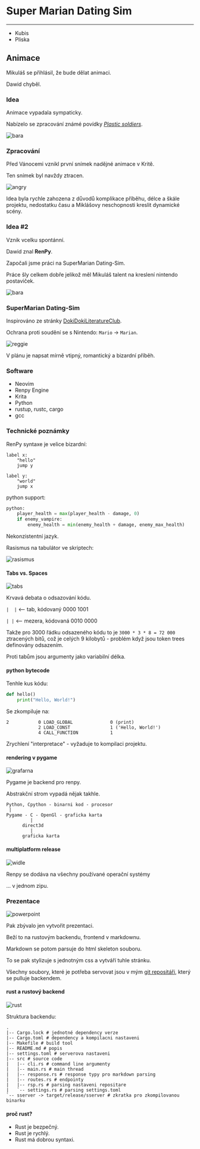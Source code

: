 # Super Marian Dating Sim
---------------------------------
+ Kubis
+ Pliska

## Animace

Mikuláš se přihlásil, že bude dělat animaci.

Dawid chyběl.

### Idea

Animace vypadala sympaticky.

Nabízelo se zpracování známé povídky [*Plastic soldiers*](https://docs.google.com/document/d/1-aIxD_GheagFxuDhVp_X0G1NvYPB8MfaCgDtlZa69qw).

![bara](bullets.jpg)

### Zpracování

Před Vánocemi vznikl první snímek nadějné animace v Kritě.

Ten snímek byl navždy ztracen.

![angry](angry.jpg)

Idea byla rychle zahozena z důvodů komplikace příběhu, délce a škále projektu, nedostatku času a Miklášovy neschopnosti kreslit dynamické scény.

### Idea #2

Vznik vcelku spontánní.

Dawid znal **RenPy**.

Započali jsme práci na SuperMarian Dating-Sim.

Práce šly celkem dobře jelikož měl Mikuláš talent na kreslení nintendo postaviček.

![bara](bara.png)

### SuperMarian Dating-Sim

Inspirováno ze stránky [DokiDokiLiteratureClub](https://ddlc.moe).

Ochrana proti soudění se s Nintendo: `Mario` -> `Marian`.

![reggie](reggie.jpg)

V plánu je napsat mírně vtipný, romantický a bizardní příběh.

### Software

+ Neovim
+ Renpy Engine
+ Krita
+ Python
+ rustup, rustc, cargo
+ gcc

### Technické poznámky

RenPy syntaxe je velice bizardní:
```renpy
label x:
	"hello"
	jump y

label y:
	"world"
	jump x
```
python support:
```python
python:
    player_health = max(player_health - damage, 0)
    if enemy_vampire:
        enemy_health = min(enemy_health + damage, enemy_max_health)
```
Nekonzistentní jazyk.

Rasismus na tabulátor ve skriptech:

![rasismus](rasismus.png)

#### Tabs vs. Spaces

![tabs](tabs.jpg)

Krvavá debata o odsazování kódu.

`|	|` <-- tab, kódovaný 0000 1001

`| |`   <-- mezera, kódovaná 0010 0000

Takže pro 3000 řádku odsazeného kódu to je
`3000 * 3 * 8 = 72 000` ztracených bitů, což je celých 9 kilobytů - problém když jsou token trees definovány odsazením.

Proti tabům jsou argumenty jako variabilní délka.

#### python bytecode

Tenhle kus kódu:
```python
def hello()
    print("Hello, World!")
```
Se zkompiluje na:
```
2           0 LOAD_GLOBAL              0 (print)
            2 LOAD_CONST               1 ('Hello, World!')
            4 CALL_FUNCTION            1
```
Zrychlení "interpretace" - vyžaduje to kompilaci projektu.

#### rendering v pygame

![grafarna](grafarna.png)

Pygame je backend pro renpy.

Abstrakční strom vypadá nějak takhle.

```
Python, Cpython - binarni kod - procesor
 |
Pygame - C - OpenGl - graficka karta
		 |
	  direct3d
	  	 |
	  graficka karta

```

#### multiplatform release

![widle](widle.jpg)

Renpy se dodáva na všechny používané operační systémy

... v jednom zipu.

### Prezentace

![powerpoint](powerpoint.jpg)

Pak zbývalo jen vytvořit prezentaci.

Beží to na rustovým backendu, frontend v markdownu.

Markdown se potom parsuje do html skeleton souboru.

To se pak stylizuje s jednotným css a vytváří tuhle stránku.

Všechny soubory, které je potřeba servovat jsou v mým [git repositáři](https://github.com/Dawidkubis/test),
 který se pulluje backendem.

#### rust a rustový backend

![rust](rust.jpg)

Struktura backendu:
```
.
|-- Cargo.lock # jednotné dependency verze
|-- Cargo.toml # dependency a kompilacni nastaveni
|-- Makefile # build tool
|-- README.md # popis
|-- settings.toml # serverova nastaveni
|-- src # source code
|   |-- cli.rs # command line argumenty
|   |-- main.rs # main thread
|   |-- response.rs # response typy pro markdown parsing
|   |-- routes.rs # endpointy
|   |-- rsp.rs # parsing nastaveni repositare
|   `-- settings.rs # parsing settings.toml
`-- sserver -> target/release/sserver # zkratka pro zkompilovanou binarku
```

#### proč rust?

+ Rust je bezpečný.
+ Rust je rychlý.
+ Rust má dobrou syntaxi.
